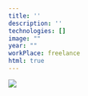```yaml
---
title: ''
description: ''
technologies: []
image: ""
year: ""
workPlace: freelance
html: true
---
```


<img src="/public/edited_me_as_a_kid.jpg" style="max-width:800px" />
